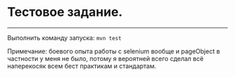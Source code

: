 ﻿# Тестовое задание.

---

Выполнить команду запуска:
    ```
    mvn test
    ```
           
Примечание:
боевого опыта работы с selenium вообще и pageObject в частности у меня не было, потому я вероятней всего сделал всё наперекосяк всем бест практикам и стандартам.

  

